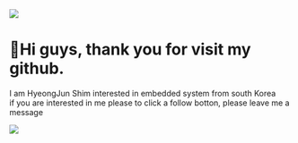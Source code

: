 <img src="https://i.ibb.co/B3G85RH/logo.png">
<h1>👋Hi guys, thank you for visit my github.</h1>
<p>
I am HyeongJun Shim interested in embedded system from south Korea</br>
if you are interested in me please to click a follow botton, please leave me a message</p>
<img src="https://img.shields.io/badge/Android-3DDC84?style=flat-square&logo=Android&logoColor=white"/>
